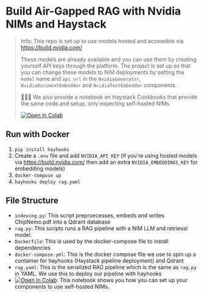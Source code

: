 # Build Air-Gapped RAG with Nvidia NIMs and Haystack

> Info: This repo is set up to use models hosted and accessible via https://build.nvidia.com/ 
>
> These models are already available and you can use them by creating yourself API keys through the platform.
> The project is set up so that you can change these models to NIM deployments by setting the `model` name and `api_url` in the `NvidiaGenerator`, `NvidiaDocumentEmbedder` and `NvidiaTextEmbedder` components.
> 
> 👩🏻‍🍳 We also provide a notebook on Haystack Cookbooks that provide the same code and setup, only expecting self-hosted NIMs
> 
> <a href="https://colab.research.google.com/github/deepset-ai/haystack-cookbook/blob/main/notebooks/rag-with-nims.ipynb" target="_parent"><img src="https://colab.research.google.com/assets/colab-badge.svg" alt="Open In Colab"/></a>

## Run with Docker

1. `pip install hayhooks`
2. Create a `.env` file and add `NVIDIA_API_KEY` (if you're using hosted models via https://build.nvidia.com/ then add an extra `NVIDIA_EMBEDDINGS_KEY` for embedding models)
3. `docker-compose up`
6. `hayhooks deploy rag.yaml`

## File Structure

- `indexing.py`: This script preproecesses, embeds and writes ChipNemo.pdf into a Qdrant database
- `rag.py`: This scripts runs a RAG pipeline with a NIM LLM and retrieval model. 
- `Dockerfile`: This is used by the docker-compose file to install dependencies
- `docker-compose.yml`: This is the docker compose file we use to spin up a container for hayhooks (Haystack pipeline deployment) and Qdrant
- `rag.yaml`: This is the serialized RAG pipeline which is the same as `rag.py` in YAML. We use this to deploy our pipeline with hayhooks
-  <a href="https://colab.research.google.com/github/deepset-ai/haystack-cookbook/blob/main/notebooks/rag-with-nims.ipynb" target="_parent"><img src="https://colab.research.google.com/assets/colab-badge.svg" alt="Open In Colab"/></a>: This notebook shows you how you can set up your components to use self-hosted NIMs.